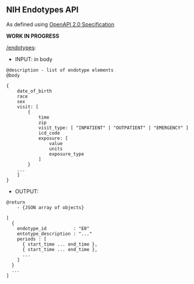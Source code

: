 ## NIH Endotypes API

As defined using [OpenAPI 2.0 Specification](https://github.com/OAI/OpenAPI-Specification/blob/master/versions/2.0.md)

**WORK IN PROGRESS**

[/endotypes]():

- INPUT: in body

```
@description - list of endotype elements
@body

{
	date_of_birth
	​race
	​sex
	visit: [
		​​{
			​time
			zip
			visit_type: [ "INPATIENT" | "OUTPATIENT" | "EMERGENCY" ]
			icd_code
			exposure: [
				​​value
				units
				​​​exposure_type				
			​]
		}
	...
	]
}
```


- OUTPUT: 
 
``` 
@return
	- {JSON array of objects}

[ 
  ​{
    ​endotype_id          : "E0"
    entotype_description : "..."
    periods : [
      ​{ start_time ... end_time },
      { start_time ... end_time },
      ...
    ]
  }
  ...
]
```
